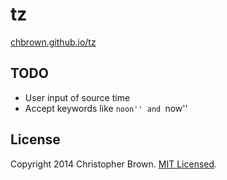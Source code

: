 # tz

[chbrown.github.io/tz](http://chbrown.github.io/tz/)


## TODO

* User input of source time
* Accept keywords like ``noon'' and ``now''


## License

Copyright 2014 Christopher Brown. [MIT Licensed](http://opensource.org/licenses/MIT).
